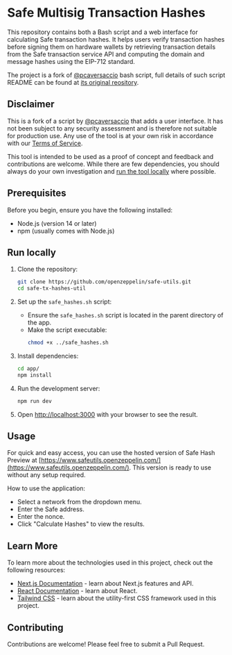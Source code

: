 # Safe Multisig Transaction Hashes

This repository contains both a Bash script and a web interface for calculating Safe transaction hashes. It helps users verify transaction hashes before signing them on hardware wallets by retrieving transaction details from the Safe transaction service API and computing the domain and message hashes using the EIP-712 standard.

The project is a fork of [@pcaversaccio](https://x.com/pcaversaccio) bash script, full details of such script README can be found at [its original reository](https://github.com/pcaversaccio/safe-tx-hashes-util/blob/main/README.md).

## Disclaimer

This is a fork of a script by [@pcaversaccio](https://github.com/pcaversaccio/safe-tx-hashes-util) that adds a user interface. It has not been subject to any security assessment and is therefore not suitable for production use. Any use of the tool is at your own risk in accordance with our [Terms of Service](https://www.openzeppelin.com/tos).

This tool is intended to be used as a proof of concept and feedback and contributions are welcome. While there are few dependencies, you should always do your own investigation and [run the tool locally](https://github.com/openzeppelin/safe-utils?tab=readme-ov-file#run-locally) where possible.

## Prerequisites

Before you begin, ensure you have the following installed:
- Node.js (version 14 or later)
- npm (usually comes with Node.js)

## Run locally

1. Clone the repository:
   ```bash
   git clone https://github.com/openzeppelin/safe-utils.git
   cd safe-tx-hashes-util
   ```

2. Set up the `safe_hashes.sh` script:
   - Ensure the `safe_hashes.sh` script is located in the parent directory of the app.
   - Make the script executable:
     ```bash
     chmod +x ../safe_hashes.sh
     ```

3. Install dependencies:
   ```bash
   cd app/
   npm install
   ```

4. Run the development server:
   ```bash
   npm run dev
   ```

5. Open [http://localhost:3000](http://localhost:3000) with your browser to see the result.

## Usage

For quick and easy access, you can use the hosted version of Safe Hash Preview at [https://www.safeutils.openzeppelin.com/](https://www.safeutils.openzeppelin.com/). This version is ready to use without any setup required.


How to use the application:
  - Select a network from the dropdown menu.
  - Enter the Safe address.
  - Enter the nonce.
  - Click "Calculate Hashes" to view the results.

## Learn More

To learn more about the technologies used in this project, check out the following resources:

- [Next.js Documentation](https://nextjs.org/docs) - learn about Next.js features and API.
- [React Documentation](https://reactjs.org/) - learn about React.
- [Tailwind CSS](https://tailwindcss.com/) - learn about the utility-first CSS framework used in this project.


## Contributing

Contributions are welcome! Please feel free to submit a Pull Request.
